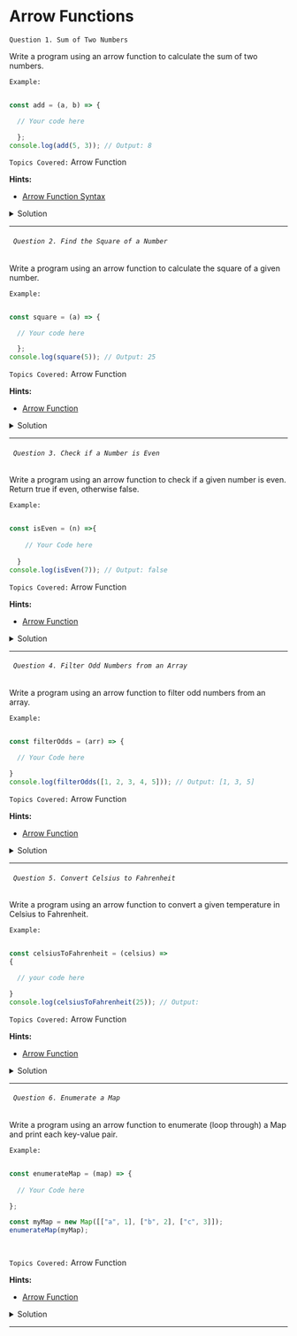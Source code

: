 # Arrow Functions
`Question 1. Sum of Two Numbers`

  Write a program using an arrow function to calculate the sum of two numbers.

`Example:`

```javascript

const add = (a, b) => {

  // Your code here

  };
console.log(add(5, 3)); // Output: 8

```

`Topics Covered:`
Arrow Function
 
**Hints:**
- [Arrow Function Syntax](https://www.programiz.com/javascript/arrow-function)

<details>
  <summary>Solution</summary>

### Let's look at the solution:

```javascript

const add = (a, b) => a + b;
console.log(add(5, 3)); // Output: 8
 
```

**Explanation:**


- const add = (a, b) => a + b;: This is an arrow function that adds the values of a and b together.
- console.log(add(5, 3));: This calls the add function with arguments 5 and 3, which returns 8, and console.log prints the result.
  
</details>
 
---- 
###### ` Question 2. Find the Square of a Number`

  Write a program using an arrow function to calculate the square of a given number.

`Example:`

```javascript

const square = (a) => {

  // Your code here

  };
console.log(square(5)); // Output: 25

```

`Topics Covered:`
Arrow Function
 
**Hints:**
- [Arrow Function](https://www.programiz.com/javascript/arrow-function)

<details>
  <summary>Solution</summary>

### Let's look at the solution:

```javascript

const square = (a) => {
    a*a;
  };
console.log(square(5)); // Output: 25
 
```

**Explanation:**


- The original function lacks a return statement, so it doesn't return any value, resulting in undefined when called.
- Adding the return keyword ensures the function returns the result of a * a, so console.log(square(5)) outputs 25.
  
</details>
 
---- 
###### ` Question 3. Check if a Number is Even`

  Write a program using an arrow function to check if a given number is even. Return true if even, otherwise false.

`Example:`

```javascript

const isEven = (n) =>{
  
    // Your Code here
  
  } 
console.log(isEven(7)); // Output: false

```

`Topics Covered:`
Arrow Function
 
**Hints:**
- [Arrow Function](https://www.programiz.com/javascript/arrow-function)

<details>
  <summary>Solution</summary>

### Let's look at the solution:

```javascript

const isEven = (n) => n % 2 === 0;
console.log(isEven(7)); // Output: false
 
```

**Explanation:**


- The isEven function takes a parameter n and checks if it is even by using the modulus operator (%).
- The expression n % 2 === 0 checks if the remainder when dividing n by 2 is 0, which means the number is even.
  
</details>
 
---- 
###### ` Question 4. Filter Odd Numbers from an Array`

  Write a program using an arrow function to filter odd numbers from an array.

`Example:`

```javascript

const filterOdds = (arr) => {

  // Your Code here
  
}
console.log(filterOdds([1, 2, 3, 4, 5])); // Output: [1, 3, 5]

```

`Topics Covered:`
Arrow Function
 
**Hints:**
- [Arrow Function](https://www.programiz.com/javascript/arrow-function)

<details>
  <summary>Solution</summary>

### Let's look at the solution:

```javascript

const filterOdds = (arr) => arr.filter(num => num % 2 !== 0);
console.log(filterOdds([1, 2, 3, 4, 5])); // Output: [1, 3, 5]
 
```

**Explanation:**


- The filterOdds uses the filter() method to iterate over the array arr.
- For each number (num), it checks if num % 2 !== 0, which returns true for odd numbers.
  
</details>
 
---- 
###### ` Question 5. Convert Celsius to Fahrenheit`

  Write a program using an arrow function to convert a given temperature in Celsius to Fahrenheit.

`Example:`

```javascript

const celsiusToFahrenheit = (celsius) => 
{

  // your code here

}
console.log(celsiusToFahrenheit(25)); // Output:

```

`Topics Covered:`
Arrow Function
 
**Hints:**
- [Arrow Function](https://www.programiz.com/javascript/arrow-function)

<details>
  <summary>Solution</summary>

### Let's look at the solution:

```javascript

const celsiusToFahrenheit = (celsius) => (celsius * 9/5) + 32;
console.log(celsiusToFahrenheit(25)); // Output: 77
 
```

**Explanation:**


- The (celsius * 9/5) + 32 converts the Celsius temperature (celsius) to Fahrenheit.
- (celsius * 9/5) + 32 converts the Celsius temperature (celsius) to Fahrenheit.
  
</details>
 
---- 
###### ` Question 6. Enumerate a Map`

  Write a program using an arrow function to enumerate (loop through) a Map and print each key-value pair.

`Example:`

```javascript

const enumerateMap = (map) => {
  
  // Your Code here

};

const myMap = new Map([["a", 1], ["b", 2], ["c", 3]]);
enumerateMap(myMap);




```

`Topics Covered:`
Arrow Function
 
**Hints:**
- [Arrow Function](https://www.programiz.com/javascript/arrow-function)

<details>
  <summary>Solution</summary>

### Let's look at the solution:

```javascript

const enumerateMap = (map) => {
  map.forEach((value, key) => console.log("Key: " + key + ", Value: " + value));
};

const myMap = new Map([["a", 1], ["b", 2], ["c", 3]]);
enumerateMap(myMap);

 
```

**Explanation:**


- The arrow function enumerateMap takes a Map and uses the forEach() method to iterate through each key-value pair. It logs the key and value in each iteration.
- The Map is passed to the enumerateMap function.
  
</details>
 
---- 

